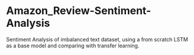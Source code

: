 # Amazon_Review-Sentiment-Analysis
Sentiment Analysis of imbalanced text dataset, using a from scratch LSTM as a base model and comparing with transfer learning.
